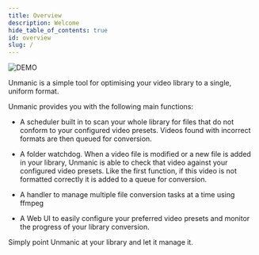 ```yaml
---
title: Overview
description: Welcome
hide_table_of_contents: true
id: overview
slug: /
---
```


![DEMO](/img/unmanic-overview.gif "demo")


Unmanic is a simple tool for optimising your video library to a single, uniform format.

Unmanic provides you with the following main functions:

- A scheduler built in to scan your whole library for files that do not conform to your configured video presets. Videos found with incorrect formats are then queued for conversion.

- A folder watchdog. When a video file is modified or a new file is added in your library, Unmanic is able to check that video against your configured video presets. Like the first function, if this video is not formatted correctly it is added to a queue for conversion.

- A handler to manage multiple file conversion tasks at a time using ffmpeg

- A Web UI to easily configure your preferred video presets and monitor the progress of your library conversion.

Simply point Unmanic at your library and let it manage it.
